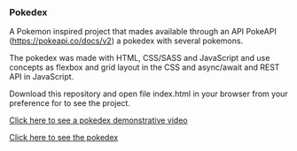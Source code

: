 ### Pokedex

A Pokemon inspired project that mades available through an API PokeAPI (https://pokeapi.co/docs/v2) a pokedex with several pokemons.

The pokedex was made with HTML, CSS/SASS and JavaScript and use concepts as flexbox and grid layout in the CSS and async/await and REST API in JavaScript.

Download this repository and open file index.html in your browser from your preference for to see the project.

[Click here to see a pokedex demonstrative video](https://www.linkedin.com/posts/mateusesm_programacao-programador-programadores-activity-6948385127412453377-KDd8?utm_source=share&utm_medium=member_desktop)

[Click here to see the pokedex](https://mateusesm.github.io/pokedex/)
